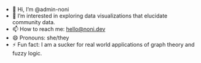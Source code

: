 - 👋 Hi, I’m @admin-noni
- 👀 I’m interested in exploring data visualizations that elucidate community data.
- 📫 How to reach me: hello@noni.dev
- 😄 Pronouns: she/they
- ⚡ Fun fact: I am a sucker for real world applications of graph theory and fuzzy logic.

<!---
admin-noni/admin-noni is a ✨ special ✨ repository because its `README.md` (this file) appears on your GitHub profile.
You can click the Preview link to take a look at your changes.
--->
